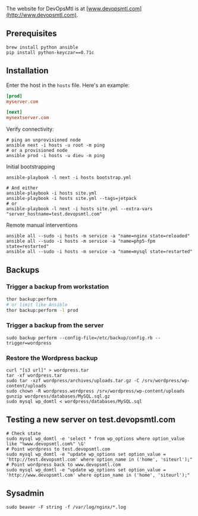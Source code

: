 The website for DevOpsMtl is at [www.devopsmtl.com](http://www.devopsmtl.com).

## Prerequisites

```
brew install python ansible
pip install python-keyczar==0.71c
```

## Installation

Enter the host in the `hosts` file. Here's an example:

```ini
[prod]
myserver.com

[next]
mynextserver.com
```

Verify connectivity:

```
# ping an unprovisioned node
ansible next -i hosts -u root -m ping
# or a provisioned node
ansible prod -i hosts -u dieu -m ping
```

Initial bootstrapping

```
ansible-playbook -l next -i hosts bootstrap.yml

# And either
ansible-playbook -i hosts site.yml
ansible-playbook -i hosts site.yml --tags=jetpack
# or
ansible-playbook -l next -i hosts site.yml --extra-vars "server_hostname=test.devopsmtl.com"
```

Remote manual interventions

```
ansible all --sudo -i hosts -m service -a "name=nginx state=reloaded"
ansible all --sudo -i hosts -m service -a "name=php5-fpm state=restarted"
ansible all --sudo -i hosts -m service -a "name=mysql state=restarted"
```


## Backups

### Trigger a backup from workstation

```bash
thor backup:perform
# or limit like Ansible
thor backup:perform -l prod
```

### Trigger a backup from the server

```
sudo backup perform --config-file=/etc/backup/config.rb --trigger=wordpress
```

### Restore the Wordpress backup

```
curl "[s3 url]" > wordpress.tar
tar -xf wordpress.tar
sudo tar -xzf wordpress/archives/uploads.tar.gz -C /srv/wordpress/wp-content/uploads
sudo chown -R wordpress.wordpress /srv/wordpress/wp-content/uploads
gunzip wordpress/databases/MySQL.sql.gz
sudo mysql wp_domtl < wordpress/databases/MySQL.sql
```

## Testing a new server on test.devopsmtl.com

```
# Check state
sudo mysql wp_domtl -e 'select * from wp_options where option_value like "%www.devopsmtl.com%" \G'
# Point wordpress to test.devopsmtl.com
sudo mysql wp_domtl -e "update wp_options set option_value = 'http://test.devopsmtl.com' where option_name in ('home', 'siteurl');"
# Point wordpress back to www.devopsmtl.com
sudo mysql wp_domtl -e "update wp_options set option_value = 'http://www.devopsmtl.com' where option_name in ('home', 'siteurl');"
```

## Sysadmin

```
sudo beaver -F string -f /var/log/nginx/*.log
```
